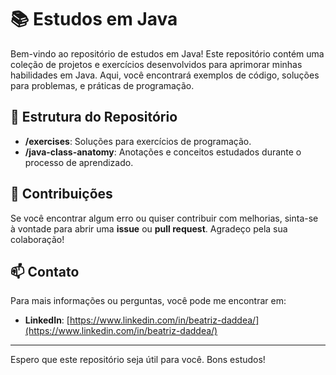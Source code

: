 # 📚 Estudos em Java

Bem-vindo ao repositório de estudos em Java! Este repositório contém uma coleção de projetos e exercícios desenvolvidos para aprimorar minhas habilidades em Java. Aqui, você encontrará exemplos de código, soluções para problemas, e práticas de programação.

## 📂 Estrutura do Repositório

- **/exercises**: Soluções para exercícios de programação.
- **/java-class-anatomy**: Anotações e conceitos estudados durante o processo de aprendizado.

## 🤝 Contribuições

Se você encontrar algum erro ou quiser contribuir com melhorias, sinta-se à vontade para abrir uma **issue** ou **pull request**. Agradeço pela sua colaboração!

## 📫 Contato

Para mais informações ou perguntas, você pode me encontrar em:

- **LinkedIn**: [https://www.linkedin.com/in/beatriz-daddea/](https://www.linkedin.com/in/beatriz-daddea/)

---

Espero que este repositório seja útil para você. Bons estudos!

